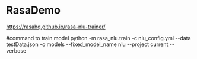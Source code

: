 # RasaDemo
https://rasahq.github.io/rasa-nlu-trainer/

#command to train model
python -m rasa_nlu.train -c nlu_config.yml --data testData.json -o models --fixed_model_name nlu --project current --verbose
